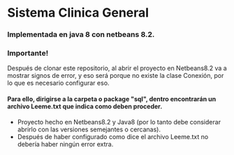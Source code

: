 # Sistema Clinica General
### Implementada en java 8 con netbeans 8.2.

### Importante!
Después de clonar este repositorio, al abrir el proyecto en Netbeans8.2 va a mostrar signos de error, 
y eso será porque no existe la clase Conexión, por lo que es necesario configurar eso. 

#### Para ello, dirigirse a la carpeta o package "sql", dentro encontrarán un archivo Leeme.txt que indica como deben proceder.

- Proyecto hecho en Netbeans8.2 y Java8 (por lo tanto debe considerar abrirlo con las versiones semejantes o cercanas).
- Después de haber configurado como dice el archivo Leeme.txt no debería haber ningún error extra.

